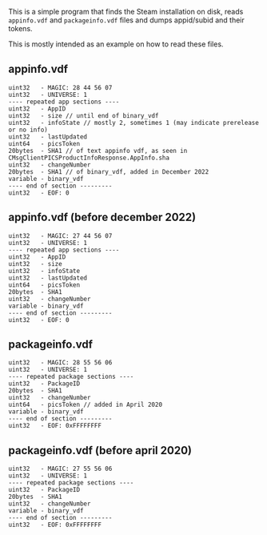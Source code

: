 This is a simple program that finds the Steam installation on disk, reads `appinfo.vdf` and `packageinfo.vdf` files and dumps appid/subid and their tokens.

This is mostly intended as an example on how to read these files.

## appinfo.vdf
```
uint32   - MAGIC: 28 44 56 07
uint32   - UNIVERSE: 1
---- repeated app sections ----
uint32   - AppID
uint32   - size // until end of binary_vdf
uint32   - infoState // mostly 2, sometimes 1 (may indicate prerelease or no info)
uint32   - lastUpdated
uint64   - picsToken
20bytes  - SHA1 // of text appinfo vdf, as seen in CMsgClientPICSProductInfoResponse.AppInfo.sha
uint32   - changeNumber
20bytes  - SHA1 // of binary_vdf, added in December 2022
variable - binary_vdf
---- end of section ---------
uint32   - EOF: 0
```

## appinfo.vdf (before december 2022)
```
uint32   - MAGIC: 27 44 56 07
uint32   - UNIVERSE: 1
---- repeated app sections ----
uint32   - AppID
uint32   - size
uint32   - infoState
uint32   - lastUpdated
uint64   - picsToken
20bytes  - SHA1
uint32   - changeNumber
variable - binary_vdf
---- end of section ---------
uint32   - EOF: 0
```

## packageinfo.vdf
```
uint32   - MAGIC: 28 55 56 06
uint32   - UNIVERSE: 1
---- repeated package sections ----
uint32   - PackageID
20bytes  - SHA1
uint32   - changeNumber
uint64   - picsToken // added in April 2020
variable - binary_vdf
---- end of section ---------
uint32   - EOF: 0xFFFFFFFF
```

## packageinfo.vdf (before april 2020)
```
uint32   - MAGIC: 27 55 56 06
uint32   - UNIVERSE: 1
---- repeated package sections ----
uint32   - PackageID
20bytes  - SHA1
uint32   - changeNumber
variable - binary_vdf
---- end of section ---------
uint32   - EOF: 0xFFFFFFFF
```
